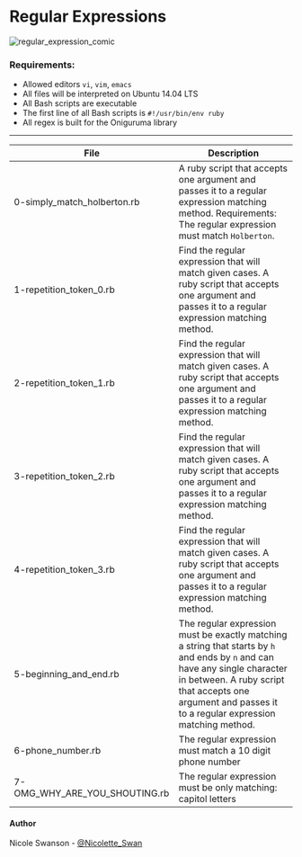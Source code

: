 # Regular Expressions

![regular_expression_comic](https://www.explainxkcd.com/wiki/images/1/14/backslashes.png)

### Requirements:
- Allowed editors `vi`, `vim`, `emacs`
- All files will be interpreted on Ubuntu 14.04 LTS
- All Bash scripts are executable
- The first line of all Bash scripts is `#!/usr/bin/env ruby`
- All regex is built for the Oniguruma library

---
File | Description
-----|------------
0-simply_match_holberton.rb | A ruby script that accepts one argument and passes it to a regular expression matching method. Requirements: The regular expression must match `Holberton`.
1-repetition_token_0.rb | Find the regular expression that will match given cases. A ruby script that accepts one argument and passes it to a regular expression matching method.
2-repetition_token_1.rb | Find the regular expression that will match given cases. A ruby script that accepts one argument and passes it to a regular expression matching method.
3-repetition_token_2.rb | Find the regular expression that will match given cases. A ruby script that accepts one argument and passes it to a regular expression matching method.
4-repetition_token_3.rb | Find the regular expression that will match given cases. A ruby script that accepts one argument and passes it to a regular expression matching method.
5-beginning_and_end.rb | The regular expression must be exactly matching a string that starts by `h` and ends by `n` and can have any single character in between. A ruby script that accepts one argument and passes it to a regular expression matching method.
6-phone_number.rb | The regular expression must match a 10 digit phone number
7-OMG_WHY_ARE_YOU_SHOUTING.rb | The regular expression must be only matching: capitol letters

#### Author
Nicole Swanson - [@Nicolette_Swan](https://twitter.com/Nicolette_Swan)
